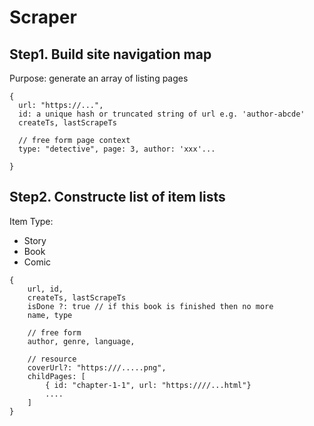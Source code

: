 # Scraper

## Step1. Build site navigation map

Purpose: generate an array of listing pages

```output
{
  url: "https://...",
  id: a unique hash or truncated string of url e.g. 'author-abcde'
  createTs, lastScrapeTs

  // free form page context
  type: "detective", page: 3, author: 'xxx'...
   
}
```

## Step2. Constructe list of item lists

Item Type:

- Story
- Book
- Comic

```output
{
	url, id,
	createTs, lastScrapeTs
	isDone ?: true // if this book is finished then no more 
	name, type

	// free form 
	author, genre, language, 
	
	// resource
	coverUrl?: "https:///.....png",
	childPages: [
		{ id: "chapter-1-1", url: "https:////...html"}
		....
	]
}

```
